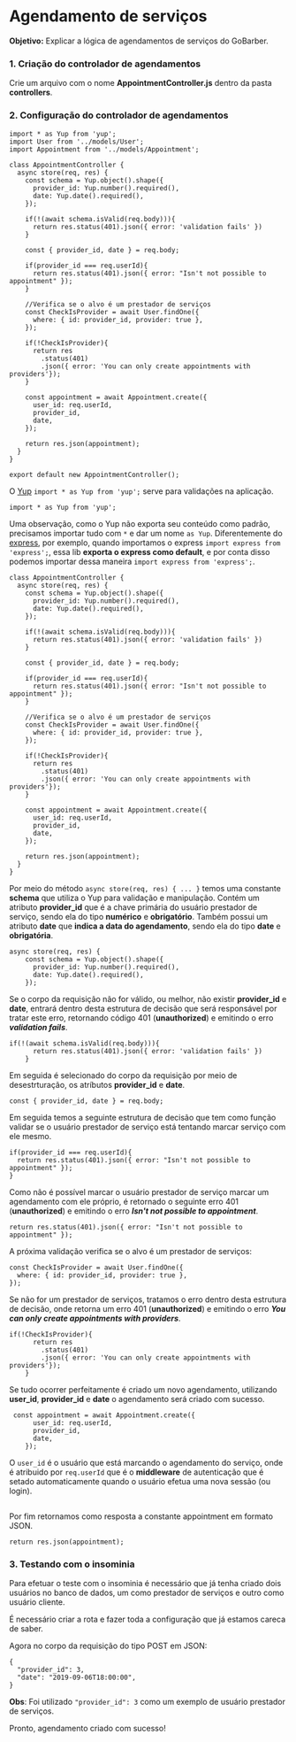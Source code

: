 # **Agendamento de serviços**

**Objetivo:** Explicar a lógica de agendamentos de serviços do GoBarber.

### **1. Criação do controlador de agendamentos**

Crie um arquivo com o nome **AppointmentController.js** dentro da pasta **controllers**.

### **2. Configuração do controlador de agendamentos**

```
import * as Yup from 'yup';
import User from '../models/User';
import Appointment from '../models/Appointment';

class AppointmentController {
  async store(req, res) {
    const schema = Yup.object().shape({
      provider_id: Yup.number().required(),
      date: Yup.date().required(),
    });

    if(!(await schema.isValid(req.body))){
      return res.status(401).json({ error: 'validation fails' })
    }

    const { provider_id, date } = req.body;

    if(provider_id === req.userId){
      return res.status(401).json({ error: "Isn't not possible to appointment" });
    }

    //Verifica se o alvo é um prestador de serviços
    const CheckIsProvider = await User.findOne({
      where: { id: provider_id, provider: true },
    });

    if(!CheckIsProvider){
      return res
        .status(401)
        .json({ error: 'You can only create appointments with providers'});
    }

    const appointment = await Appointment.create({
      user_id: req.userId,
      provider_id,
      date,
    });

    return res.json(appointment);
  }
}

export default new AppointmentController();

```
O [Yup](https://github.com/jquense/yup) ```import * as Yup from 'yup';``` serve para validações na aplicação. 
```
import * as Yup from 'yup';
```
Uma observação, como o Yup não exporta seu conteúdo como padrão, precisamos importar tudo com ```*``` e dar um nome ```as Yup```. Diferentemente do [express](https://devdocs.io/express/), por exemplo, quando importamos o express ```import express from 'express';```, essa lib **exporta o express como default**, e por conta disso podemos importar dessa maneira ```import express from 'express';```.
```
class AppointmentController {
  async store(req, res) {
    const schema = Yup.object().shape({
      provider_id: Yup.number().required(),
      date: Yup.date().required(),
    });

    if(!(await schema.isValid(req.body))){
      return res.status(401).json({ error: 'validation fails' })
    }

    const { provider_id, date } = req.body;

    if(provider_id === req.userId){
      return res.status(401).json({ error: "Isn't not possible to appointment" });
    }

    //Verifica se o alvo é um prestador de serviços
    const CheckIsProvider = await User.findOne({
      where: { id: provider_id, provider: true },
    });

    if(!CheckIsProvider){
      return res
        .status(401)
        .json({ error: 'You can only create appointments with providers'});
    }

    const appointment = await Appointment.create({
      user_id: req.userId,
      provider_id,
      date,
    });

    return res.json(appointment);
  }
}
```
Por meio do método ```async store(req, res) { ... }``` temos uma constante **schema** que utiliza o Yup para validação e manipulação. Contém um atributo **provider_id** que é a chave primária do usuário prestador de serviço, sendo ela do tipo **numérico** e **obrigatório**. Também possui um atributo **date** que **indica a data do agendamento**, sendo ela do tipo **date** e **obrigatória**.

```
async store(req, res) {
    const schema = Yup.object().shape({
      provider_id: Yup.number().required(),
      date: Yup.date().required(),
    });
``` 
Se o corpo da requisição não for válido, ou melhor, não existir **provider_id** e **date**, entrará dentro desta estrutura de decisão que será responsável por tratar este erro, retornando código 401 (**unauthorized**) e emitindo o erro **_validation fails_**.
```
if(!(await schema.isValid(req.body))){
      return res.status(401).json({ error: 'validation fails' })
    }
```
Em seguida é selecionado do corpo da requisição por meio de desestrturação, os atríbutos **provider_id** e **date**.
```
const { provider_id, date } = req.body;
```
Em seguida temos a seguinte estrutura de decisão que tem como função validar se o usuário prestador de serviço está tentando marcar serviço com ele mesmo.
```
if(provider_id === req.userId){
  return res.status(401).json({ error: "Isn't not possible to appointment" });
}
```
Como não é possível marcar o usuário prestador de serviço marcar um agendamento com ele próprio, é retornado o seguinte erro 401 (**unauthorized**) e emitindo o erro **_Isn't not possible to appointment_**.
```
return res.status(401).json({ error: "Isn't not possible to appointment" });
```
A próxima validação verifica se o alvo é um prestador de serviços:
```
const CheckIsProvider = await User.findOne({
  where: { id: provider_id, provider: true },
});
```
Se não for um prestador de serviços, tratamos o erro dentro desta estrutura de decisão, onde retorna um erro 401 (**unauthorized**) e emitindo o erro **_You can only create appointments with providers_**.
```
if(!CheckIsProvider){
      return res
        .status(401)
        .json({ error: 'You can only create appointments with providers'});
    }
```
Se tudo ocorrer perfeitamente é criado um novo agendamento, utilizando **user_id**, **provider_id** e **date** o agendamento será criado com sucesso.
```
 const appointment = await Appointment.create({
      user_id: req.userId,
      provider_id,
      date,
    });
```
O ```user_id``` é o usuário que está marcando o agendamento do serviço, onde é atribuido por ```req.userId``` que é o **middleware** de autenticação que é setado automaticamente quando o usuário efetua uma nova sessão (ou login).
##
Por fim retornamos como resposta a constante appointment em formato JSON.
```
return res.json(appointment);
```

### **3. Testando com o insominia**

Para efetuar o teste com o insominia é necessário que já tenha criado dois usuários no banco de dados, um como prestador de serviços e outro como usuário cliente. 

É necessário criar a rota e fazer toda a configuração que já estamos careca de saber.

Agora no corpo da requisição do tipo POST em JSON:
```
{
  "provider_id": 3,
  "date": "2019-09-06T18:00:00",
}
```
**Obs**: Foi utilizado ```"provider_id": 3``` como um exemplo de usuário prestador de serviços.

Pronto, agendamento criado com sucesso!